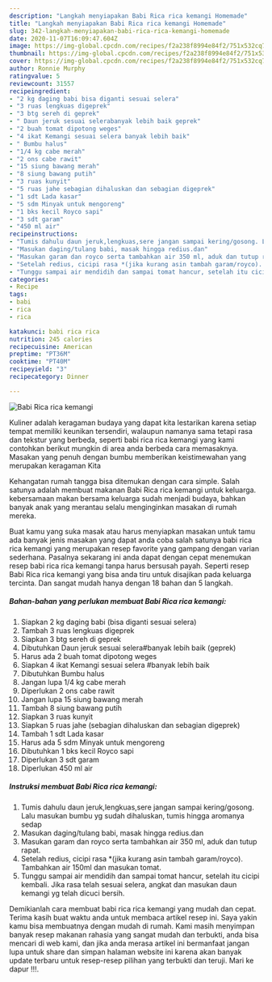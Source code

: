 ```yaml
---
description: "Langkah menyiapakan Babi Rica rica kemangi Homemade"
title: "Langkah menyiapakan Babi Rica rica kemangi Homemade"
slug: 342-langkah-menyiapakan-babi-rica-rica-kemangi-homemade
date: 2020-11-07T16:09:47.604Z
image: https://img-global.cpcdn.com/recipes/f2a238f8994e84f2/751x532cq70/babi-rica-rica-kemangi-foto-resep-utama.jpg
thumbnail: https://img-global.cpcdn.com/recipes/f2a238f8994e84f2/751x532cq70/babi-rica-rica-kemangi-foto-resep-utama.jpg
cover: https://img-global.cpcdn.com/recipes/f2a238f8994e84f2/751x532cq70/babi-rica-rica-kemangi-foto-resep-utama.jpg
author: Ronnie Murphy
ratingvalue: 5
reviewcount: 31557
recipeingredient:
- "2 kg daging babi bisa diganti sesuai selera"
- "3 ruas lengkuas digeprek"
- "3 btg sereh di geprek"
- " Daun jeruk sesuai selerabanyak lebih baik geprek"
- "2 buah tomat dipotong weges"
- "4 ikat Kemangi sesuai selera banyak lebih baik"
- " Bumbu halus"
- "1/4 kg cabe merah"
- "2 ons cabe rawit"
- "15 siung bawang merah"
- "8 siung bawang putih"
- "3 ruas kunyit"
- "5 ruas jahe sebagian dihaluskan dan sebagian digeprek"
- "1 sdt Lada kasar"
- "5 sdm Minyak untuk mengoreng"
- "1 bks kecil Royco sapi"
- "3 sdt garam"
- "450 ml air"
recipeinstructions:
- "Tumis dahulu daun jeruk,lengkuas,sere jangan sampai kering/gosong. Lalu masukan bumbu yg sudah dihaluskan, tumis hingga aromanya sedap"
- "Masukan daging/tulang babi, masak hingga redius.dan"
- "Masukan garam dan royco serta tambahkan air 350 ml, aduk dan tutup rapat."
- "Setelah redius, cicipi rasa *(jika kurang asin tambah garam/royco). Tambahkan air 150ml dan masukan tomat."
- "Tunggu sampai air mendidih dan sampai tomat hancur, setelah itu cicipi kembali. Jika rasa telah sesuai selera, angkat dan masukan daun kemangi yg telah dicuci bersih."
categories:
- Recipe
tags:
- babi
- rica
- rica

katakunci: babi rica rica 
nutrition: 245 calories
recipecuisine: American
preptime: "PT36M"
cooktime: "PT40M"
recipeyield: "3"
recipecategory: Dinner

---
```



![Babi Rica rica kemangi](https://img-global.cpcdn.com/recipes/f2a238f8994e84f2/751x532cq70/babi-rica-rica-kemangi-foto-resep-utama.jpg)

Kuliner adalah keragaman budaya yang dapat kita lestarikan karena setiap tempat memiliki keunikan tersendiri, walaupun namanya sama tetapi rasa dan tekstur yang berbeda, seperti babi rica rica kemangi yang kami contohkan berikut mungkin di area anda berbeda cara memasaknya. Masakan yang penuh dengan bumbu memberikan keistimewahan yang merupakan keragaman Kita



Kehangatan rumah tangga bisa ditemukan dengan cara simple. Salah satunya adalah membuat makanan Babi Rica rica kemangi untuk keluarga. kebersamaan makan bersama keluarga sudah menjadi budaya, bahkan banyak anak yang merantau selalu menginginkan masakan di rumah mereka.

Buat kamu yang suka masak atau harus menyiapkan masakan untuk tamu ada banyak jenis masakan yang dapat anda coba salah satunya babi rica rica kemangi yang merupakan resep favorite yang gampang dengan varian sederhana. Pasalnya sekarang ini anda dapat dengan cepat menemukan resep babi rica rica kemangi tanpa harus bersusah payah.
Seperti resep Babi Rica rica kemangi yang bisa anda tiru untuk disajikan pada keluarga tercinta. Dan sangat mudah hanya dengan 18 bahan dan 5 langkah.


<!--inarticleads1-->

##### Bahan-bahan yang perlukan membuat Babi Rica rica kemangi:

1. Siapkan 2 kg daging babi (bisa diganti sesuai selera)
1. Tambah 3 ruas lengkuas digeprek
1. Siapkan 3 btg sereh di geprek
1. Dibutuhkan  Daun jeruk sesuai selera#banyak lebih baik (geprek)
1. Harus ada 2 buah tomat dipotong weges
1. Siapkan 4 ikat Kemangi sesuai selera #banyak lebih baik
1. Dibutuhkan  Bumbu halus
1. Jangan lupa 1/4 kg cabe merah
1. Diperlukan 2 ons cabe rawit
1. Jangan lupa 15 siung bawang merah
1. Tambah 8 siung bawang putih
1. Siapkan 3 ruas kunyit
1. Siapkan 5 ruas jahe (sebagian dihaluskan dan sebagian digeprek)
1. Tambah 1 sdt Lada kasar
1. Harus ada 5 sdm Minyak untuk mengoreng
1. Dibutuhkan 1 bks kecil Royco sapi
1. Diperlukan 3 sdt garam
1. Diperlukan 450 ml air




<!--inarticleads2-->

##### Instruksi membuat  Babi Rica rica kemangi:

1. Tumis dahulu daun jeruk,lengkuas,sere jangan sampai kering/gosong. Lalu masukan bumbu yg sudah dihaluskan, tumis hingga aromanya sedap
1. Masukan daging/tulang babi, masak hingga redius.dan
1. Masukan garam dan royco serta tambahkan air 350 ml, aduk dan tutup rapat.
1. Setelah redius, cicipi rasa *(jika kurang asin tambah garam/royco). Tambahkan air 150ml dan masukan tomat.
1. Tunggu sampai air mendidih dan sampai tomat hancur, setelah itu cicipi kembali. Jika rasa telah sesuai selera, angkat dan masukan daun kemangi yg telah dicuci bersih.




Demikianlah cara membuat babi rica rica kemangi yang mudah dan cepat. Terima kasih buat waktu anda untuk membaca artikel resep ini. Saya yakin kamu bisa membuatnya dengan mudah di rumah. Kami masih menyimpan banyak resep makanan rahasia yang sangat mudah dan terbukti, anda bisa mencari di web kami, dan jika anda merasa artikel ini bermanfaat jangan lupa untuk share dan simpan halaman website ini karena akan banyak update terbaru untuk resep-resep pilihan yang terbukti dan teruji. Mari ke dapur !!!. 
